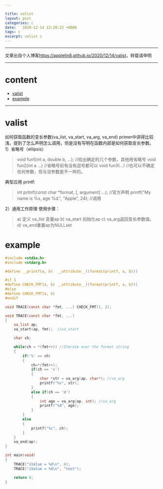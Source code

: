 ```yaml
---

title: valist
layout: post
categories: c
date:   2020-12-14 12:20:22 +0800
tags: c
excerpt: valist c
---
```

--------------------
文章出自个人博客<https://applelin8.github.io/2020/12/14/valist>，转载请申明

------------------


# content <span id="home">

* [valist](#1)
* [example](#2)

  
----------------------------


# valist <span id="1">

如何获取函数的变长参数(va_list, va_start, va_arg, va_end)
primer中讲得比较浅，提到了怎么声明怎么调用，但是没有写明在函数内部是如何获取变长参数。
1）省略号（ellipsis）

> void fun1(int a, double b, ...); //给出确定的几个参数，其他用省略号
> void fun2(int a ...) //省略号前有没有逗号都可以
> void fun3(...) //也可以不确定任何参数，但与没参数是不一样的。

典型应用 printf:
> int pritnf(const char *format, [, argument] ...); //官方声明
> printf("My name is %s, age %d.", "Apple", 24); //调用

2）通用工作原理
使用步骤：

> a) 定义 va_list 变量ap
> b) va_start 初始化ap
> c) va_arg返回变长参数值。
> d) va_end重置ap为NULLset <span id="2">

# example <span id="2">

```c
#include <stdio.h>
#include <stdarg.h>

#define __printf(a, b)	__attribute__((format(printf, a, b)))

#if 1
#define CHECK_FMT(a, b) __attribute__((format(printf, a, b)))
#else
#define CHECK_FMT(a, b)
#endif

void TRACE(const char *fmt, ...) CHECK_FMT(1, 2);

void TRACE(const char *fmt, ...)
{
    va_list ap;
    va_start(ap, fmt);  //va_start

    char ch;

    while(ch = *(fmt++)) //Iterate over the format string
    {
        if('%' == ch)
        {
            ch=*(fmt++);
            if(ch == 's')
            {
                char *str = va_arg(ap, char*); //va_arg
                printf("%s", str);
            }
            else if(ch == 'd')
            {
                int age = va_arg(ap, int); //va_arg
                printf("%d", age);
            }
        }
        else
        {
            printf("%c", ch);
        }
    }
    va_end(ap);
}

int main(void)
{
    TRACE("iValue = %d\n", 6);
    TRACE("iValue = %d\n", "test");

    return 0;
}

```



